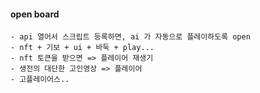 #### open board

```
- api 열어서 스크립트 등록하면, ai 가 자동으로 플레이하도록 open
- nft + 기보 + ui + 바둑 + play...
- nft 토큰을 받으면 => 플레이어 재생기 
- 생전의 대단한 고인영상 => 플레이어
- 고플레이어스..
```

